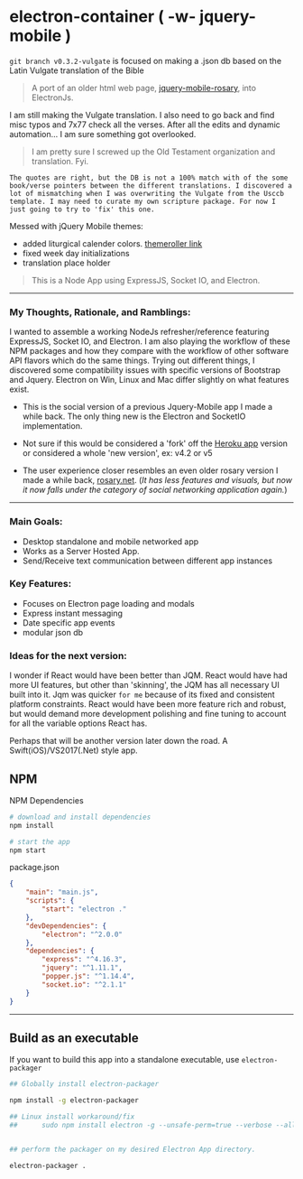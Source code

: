 # electron-container ( -w- jquery-mobile )

```git branch v0.3.2-vulgate``` is focused on making a .json db based on the Latin Vulgate translation of the Bible

> A port of an older html web page, [jquery-mobile-rosary](https://github.com/mezcel/rosary-jquery-mobile), into ElectronJs.

I am still making the Vulgate translation. I also need to go back and find misc typos and 7x77 check all the verses. After all the edits and dynamic automation... I am sure something got overlooked.

> I am pretty sure I screwed up the Old Testament organization and translation. Fyi.

```The quotes are right, but the DB is not a 100% match with of the some book/verse pointers between the different translations. I discovered a lot of mismatching when I was overwriting the Vulgate from the Usccb template. I may need to curate my own scripture package. For now I just going to try to 'fix' this one.```

Messed with jQuery Mobile themes:

* added liturgical calender colors. [themeroller link](https://themeroller.jquerymobile.com:443/?ver=1.4.5&style_id=20181026-7)
* fixed week day initializations
* translation place holder

> This is a Node App using ExpressJS, Socket IO, and Electron.

---

### My Thoughts, Rationale, and Ramblings:

I wanted to assemble a working NodeJs refresher/reference featuring ExpressJS, Socket IO, and Electron. I am also playing the workflow of these NPM packages and how they compare with the workflow of other software API flavors which do the same things. Trying out different things, I discovered some compatibility issues with specific versions of Bootstrap and Jquery. Electron on Win, Linux and Mac differ slightly on what features exist.

* This is the social version of a previous Jquery-Mobile app I made a while back. The only thing new is the Electron and SocketIO implementation.

* Not sure if this would be considered a 'fork' off the [Heroku app](https://github.com/mezcel/heroku-joyful-mystery) version or considered a whole 'new version', ex: v4.2 or v5

* The user experience closer resembles an even older rosary version I made a while back, [rosary.net](https://github.com/mezcel/rosary.net). (_It has less features and visuals, but now it now falls under the category of social networking application again._)

---

### Main Goals:


* Desktop standalone and mobile networked app
* Works as a Server Hosted App.
* Send/Receive text communication between different app instances

### Key Features:

* Focuses on Electron page loading and modals
* Express instant messaging
* Date specific app events
* modular json db

### Ideas for the next version:

I wonder if React would have been better than JQM. React would have had more UI features, but other than 'skinning', the JQM has all necessary UI built into it. Jqm was quicker ```for me``` because of its fixed and consistent platform constraints. React would have been more feature rich and robust, but would demand more development polishing and fine tuning to account for all the variable options React has.

Perhaps that will be another version later down the road. A Swift(iOS)/VS2017(.Net) style app.

## NPM

NPM Dependencies

```sh
# download and install dependencies
npm install

# start the app
npm start
```

package.json

```json
{
    "main": "main.js",
    "scripts": {
        "start": "electron ."
    },
    "devDependencies": {
        "electron": "^2.0.0"
    },
    "dependencies": {
        "express": "^4.16.3",
        "jquery": "^1.11.1",
        "popper.js": "^1.14.4",
        "socket.io": "^2.1.1"
    }
}
```

---

## Build as an executable

If you want to build this app into a standalone executable, use ```electron-packager```

```sh
## Globally install electron-packager

npm install -g electron-packager

## Linux install workaround/fix
##      sudo npm install electron -g --unsafe-perm=true --verbose --allow-root


## perform the packager on my desired Electron App directory.

electron-packager .
```
